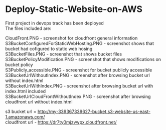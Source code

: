 # Deploy-Static-Website-on-AWS
First project in devops track has been deployed<br />
The files included are: <br />

CloudFront.PNG - screenshot for cloudfront general information<br />
S3BucketConfiguredForStaticWebHosting.PNG - screenshot shows that bucket had cofigured to static web hosing<br />
S3BucketFiles.PNG - screenshot that shows bucket files<br />
S3BucketPolicyModification.PNG - screenshot that shows modifications on bucket policy<br />
S3Publicly_accessible.PNG - screenshot for bucket publicly accessible<br />
S3BucketUrlWithoutIndex.PNG - screenshot after browsing bucket url without index.html<br />
S3BucketUrlWithIndex.PNG - screenshot after browsing bucket url with index.html included<br />
S3BucketUrlCloudFrontWithoutIndex.PNG - screenshot after browsing cloudfront url without index.html<br />

s3 bucket url = http://my-339367339627-bucket.s3-website-us-east-1.amazonaws.com/<br />
cloudfront url - https://dr7ty0mjzvwpx.cloudfront.net/<br />
